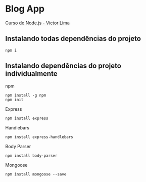 # Blog App

[Curso de Node.js - Victor Lima](https://www.youtube.com/playlist?list=PLJ_KhUnlXUPtbtLwaxxUxHqvcNQndmI4B)

## Instalando todas dependências do projeto

	npm i

## Instalando dependências do projeto individualmente

npm

	npm install -g npm
	npm init

Express

	npm install express

Handlebars

	npm install express-handlebars

Body Parser

	npm install body-parser

Mongoose

	npm install mongoose --save